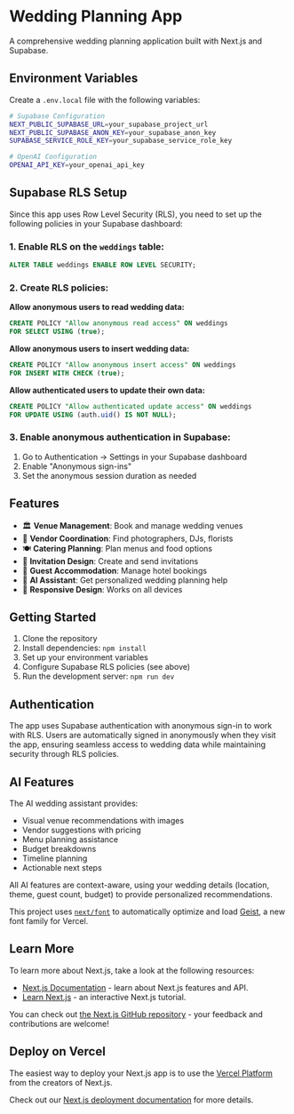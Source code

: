 # Wedding Planning App

A comprehensive wedding planning application built with Next.js and Supabase.

## Environment Variables

Create a `.env.local` file with the following variables:

```bash
# Supabase Configuration
NEXT_PUBLIC_SUPABASE_URL=your_supabase_project_url
NEXT_PUBLIC_SUPABASE_ANON_KEY=your_supabase_anon_key
SUPABASE_SERVICE_ROLE_KEY=your_supabase_service_role_key

# OpenAI Configuration
OPENAI_API_KEY=your_openai_api_key
```

## Supabase RLS Setup

Since this app uses Row Level Security (RLS), you need to set up the following policies in your Supabase dashboard:

### 1. Enable RLS on the `weddings` table:
```sql
ALTER TABLE weddings ENABLE ROW LEVEL SECURITY;
```

### 2. Create RLS policies:

**Allow anonymous users to read wedding data:**
```sql
CREATE POLICY "Allow anonymous read access" ON weddings
FOR SELECT USING (true);
```

**Allow anonymous users to insert wedding data:**
```sql
CREATE POLICY "Allow anonymous insert access" ON weddings
FOR INSERT WITH CHECK (true);
```

**Allow authenticated users to update their own data:**
```sql
CREATE POLICY "Allow authenticated update access" ON weddings
FOR UPDATE USING (auth.uid() IS NOT NULL);
```

### 3. Enable anonymous authentication in Supabase:
1. Go to Authentication → Settings in your Supabase dashboard
2. Enable "Anonymous sign-ins"
3. Set the anonymous session duration as needed

## Features

- 🏛️ **Venue Management**: Book and manage wedding venues
- 📸 **Vendor Coordination**: Find photographers, DJs, florists
- 🍽️ **Catering Planning**: Plan menus and food options  
- 💌 **Invitation Design**: Create and send invitations
- 🏨 **Guest Accommodation**: Manage hotel bookings
- 🤖 **AI Assistant**: Get personalized wedding planning help
- 📱 **Responsive Design**: Works on all devices

## Getting Started

1. Clone the repository
2. Install dependencies: `npm install`
3. Set up your environment variables
4. Configure Supabase RLS policies (see above)
5. Run the development server: `npm run dev`

## Authentication

The app uses Supabase authentication with anonymous sign-in to work with RLS. Users are automatically signed in anonymously when they visit the app, ensuring seamless access to wedding data while maintaining security through RLS policies.

## AI Features

The AI wedding assistant provides:
- Visual venue recommendations with images
- Vendor suggestions with pricing
- Menu planning assistance
- Budget breakdowns
- Timeline planning
- Actionable next steps

All AI features are context-aware, using your wedding details (location, theme, guest count, budget) to provide personalized recommendations.

This project uses [`next/font`](https://nextjs.org/docs/app/building-your-application/optimizing/fonts) to automatically optimize and load [Geist](https://vercel.com/font), a new font family for Vercel.

## Learn More

To learn more about Next.js, take a look at the following resources:

- [Next.js Documentation](https://nextjs.org/docs) - learn about Next.js features and API.
- [Learn Next.js](https://nextjs.org/learn) - an interactive Next.js tutorial.

You can check out [the Next.js GitHub repository](https://github.com/vercel/next.js) - your feedback and contributions are welcome!

## Deploy on Vercel

The easiest way to deploy your Next.js app is to use the [Vercel Platform](https://vercel.com/new?utm_medium=default-template&filter=next.js&utm_source=create-next-app&utm_campaign=create-next-app-readme) from the creators of Next.js.

Check out our [Next.js deployment documentation](https://nextjs.org/docs/app/building-your-application/deploying) for more details.
